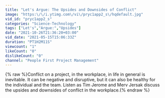```yaml
---
title: "Let's Argue: The Upsides and Downsides of Conflict"
image: "https:\/\/i.ytimg.com\/vi\/pryc1app2_s\/hqdefault.jpg"
vid_id: "pryc1app2_s"
categories: "Science-Technology"
tags: ["Let's","Argue:","Upsides"]
date: "2021-10-26T21:36:20+03:00"
vid_date: "2021-05-15T15:06:33Z"
duration: "PT1H2M11S"
viewcount: "1"
likeCount: "0"
dislikeCount: "0"
channel: "People First Project Management"
---
```

{% raw %}Conflict on a project, in the workplace, in life in general is inevitable. It can be  negative and disruptive, but it can also be healthy for the individual and the team. Listen as Tim Jerome and Merv Jersak discuss the upsides and downsides of conflict in the workplace.{% endraw %}
